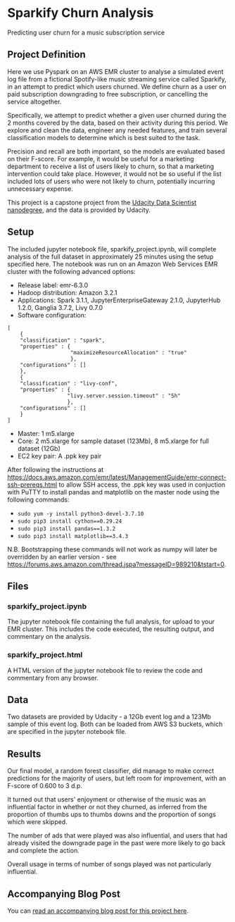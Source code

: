 # Sparkify Churn Analysis
Predicting user churn for a music subscription service

## Project Definition

Here we use Pyspark on an AWS EMR cluster to analyse a simulated event log file from a fictional Spotify-like music streaming service called Sparkify, in an attempt to predict which users churned. We define churn as a user on paid subscription downgrading to free subscription, or cancelling the service altogether.

Specifically, we attempt to predict whether a given user churned during the 2 months covered by the data, based on their activity during this period. We explore and clean the data, engineer any needed features, and train several classification models to determine which is best suited to the task.

Precision and recall are both important, so the models are evaluated based on their F-score. For example, it would be useful for a marketing department to receive a list of users likely to churn, so that a marketing intervention could take place. However, it would not be so useful if the list included lots of users who were not likely to churn, potentially incurring unnecessary expense.

This project is a capstone project from the [Udacity Data Scientist nanodegree](https://www.udacity.com/course/data-scientist-nanodegree--nd025), and the data is provided by Udacity.

## Setup

The included jupyter notebook file, sparkify_project.ipynb,  will complete analysis of the full dataset in approximately 25 minutes using the setup specified here. The notebook was run on an Amazon Web Services EMR cluster with the following advanced options:
* Release label: emr-6.3.0
* Hadoop distribution: Amazon 3.2.1
* Applications: Spark 3.1.1, JupyterEnterpriseGateway 2.1.0, JupyterHub 1.2.0, Ganglia 3.7.2, Livy 0.7.0
* Software configuration:
```
[
    {
    "classification" : "spark", 
    "properties" : {
                    "maximizeResourceAllocation" : "true"
                    }, 
    "configurations" : []
    },
    {
    "classification" : "livy-conf", 
    "properties" : {
                   "livy.server.session.timeout" : "5h"
                   }, 
    "configurations" : []
    }
]
```
* Master: 1 m5.xlarge
* Core: 2 m5.xlarge for sample dataset (123Mb), 8 m5.xlarge for full dataset (12Gb)
* EC2 key pair: A .ppk key pair


After following the instructions at https://docs.aws.amazon.com/emr/latest/ManagementGuide/emr-connect-ssh-prereqs.html to allow SSH access, the .ppk key was used in conjuction with PuTTY to install pandas and matplotlib on the master node using the following commands:

* `sudo yum -y install python3-devel-3.7.10`
* `sudo pip3 install cython==0.29.24`
* `sudo pip3 install pandas==1.3.2`
* `sudo pip3 install matplotlib==3.4.3`

N.B. Bootstrapping these commands will not work as numpy will later be overridden by an earlier version - see https://forums.aws.amazon.com/thread.jspa?messageID=989210&tstart=0.

## Files

### sparkify_project.ipynb

The jupyter notebook file containing the full analysis, for upload to your EMR cluster. This includes the code executed, the resulting output, and commentary on the analysis.

### sparkify_project.html

A HTML version of the jupyter notebook file to review the code and commentary from any browser.

## Data

Two datasets are provided by Udacity - a 12Gb event log and a 123Mb sample of this event log. Both can be loaded from AWS S3 buckets, which are specified in the jupyter notebook file.

## Results

Our final model, a random forest classifier, did manage to make correct predictions for the majority of users, but left room for improvement, with an F-score of 0.600 to 3 d.p.

It turned out that users' enjoyment or otherwise of the music was an influential factor in whether or not they churned, as inferred from the proportion of thumbs ups to thumbs downs and the proportion of songs which were skipped.

The number of ads that were played was also influential, and users that had already visited the downgrade page in the past were more likely to go back and complete the action.

Overall usage in terms of number of songs played was not particularly influential.

## Accompanying Blog Post

You can [read an accompanying blog post for this project here](https://joelalgee.medium.com/sparkify-churn-analysis-85a3e9e3f83c).
